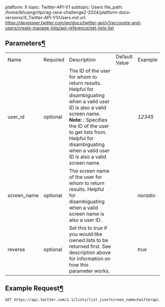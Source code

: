 platform: X
topic: Twitter-API-V1
subtopic: Users
file_path: /home/bhuang/nlp/rag-race-challenge2-2024/platform-docs-versions/X_Twitter-API-V1/Users.md
url: https://developer.twitter.com/en/docs/twitter-api/v1/accounts-and-users/create-manage-lists/api-reference/get-lists-list

## Parameters[¶](#parameters "Permalink to this headline")

|     |     |     |     |     |
| --- | --- | --- | --- | --- |
| Name | Required | Description | Default Value | Example |
| user\_id | optional | The ID of the user for whom to return results. Helpful for disambiguating when a valid user ID is also a valid screen name. **Note:** : Specifies the ID of the user to get lists from. Helpful for disambiguating when a valid user ID is also a valid screen name. |     | _12345_ |
| screen\_name | optional | The screen name of the user for whom to return results. Helpful for disambiguating when a valid screen name is also a user ID. |     | _noradio_ |
| reverse | optional | Set this to _true_ if you would like owned lists to be returned first. See description above for information on how this parameter works. |     | _true_ |

## Example Request[¶](#example-request "Permalink to this headline")

`GET https://api.twitter.com/1.1/lists/list.json?screen_name=twitterapi`